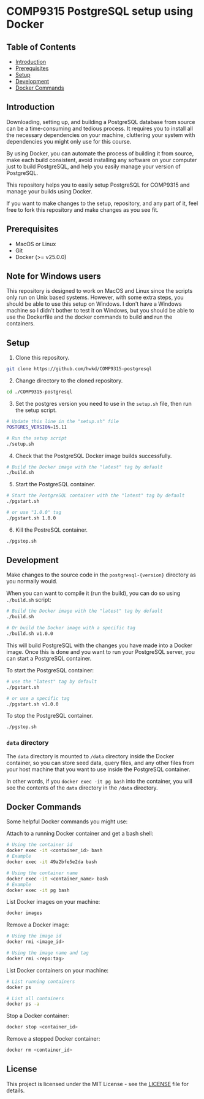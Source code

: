 # COMP9315 PostgreSQL setup using Docker

## Table of Contents

- [Introduction](#introduction)
- [Prerequisites](#prerequisites)
- [Setup](#setup)
- [Development](#development)
- [Docker Commands](#docker-commands)

## Introduction

Downloading, setting up, and building a PostgreSQL database from source can be a time-consuming and tedious process.
It requires you to install all the necessary dependencies on your machine, cluttering your system with dependencies
you might only use for this course.

By using Docker, you can automate the process of building it from source, make each build consistent, avoid installing
any software on your computer just to build PostgreSQL, and help you easily manage your version of PostgreSQL.

This repository helps you to easily setup PostgreSQL for COMP9315 and manage your builds using Docker.

If you want to make changes to the setup, repository, and any part of it, feel free to fork this repository and make
changes as you see fit.

## Prerequisites

- MacOS or Linux
- Git
- Docker (>= v25.0.0)

## Note for Windows users

This repository is designed to work on MacOS and Linux since the scripts only run on Unix based systems. However, with
some extra steps, you should be able to use this setup on Windows. I don't have a Windows machine so I didn't bother
to test it on Windows, but you should be able to use the Dockerfile and the docker commands to build and run the containers.

## Setup

1. Clone this repository.

```bash
git clone https://github.com/hwkd/COMP9315-postgresql
```

2. Change directory to the cloned repository.

```bash
cd ./COMP9315-postgresql
```

3. Set the postgres version you need to use in the `setup.sh` file, then run the setup script.

```bash
# Update this line in the "setup.sh" file
POSTGRES_VERSION=15.11
```

```bash
# Run the setup script
./setup.sh
```

4. Check that the PostgreSQL Docker image builds successfully.

```bash
# Build the Docker image with the "latest" tag by default
./build.sh
```

5. Start the PostgreSQL container.

```bash
# Start the PostgreSQL container with the "latest" tag by default
./pgstart.sh

# or use "1.0.0" tag
./pgstart.sh 1.0.0
```

6. Kill the PostreSQL container.

```bash
./pgstop.sh
```

## Development

Make changes to the source code in the `postgresql-{version}` directory as you normally would.

When you can want to compile it (run the build), you can do so using `./build.sh` script:

```bash
# Build the Docker image with the "latest" tag by default
./build.sh

# Or build the Docker image with a specific tag
./build.sh v1.0.0
```

This will build PostgreSQL with the changes you have made into a Docker image.
Once this is done and you want to run your PostgreSQL server, you can start a PostgreSQL container.

To start the PostgreSQL container:

```bash
# use the "latest" tag by default
./pgstart.sh

# or use a specific tag
./pgstart.sh v1.0.0
```

To stop the PostgreSQL container.

```bash
./pgstop.sh
```

### `data` directory

The `data` directory is mounted to `/data` directory inside the Docker container, so you can store seed data, query files, and any
other files from your host machine that you want to use inside the PostgreSQL container.

In other words, if you `docker exec -it pg bash` into the container, you will see the contents of the `data` directory
in the `/data` directory.

## Docker Commands

Some helpful Docker commands you might use:

Attach to a running Docker container and get a bash shell:

```bash
# Using the container id
docker exec -it <container_id> bash
# Example
docker exec -it 49a2bfe5e2da bash

# Using the container name
docker exec -it <container_name> bash
# Example
docker exec -it pg bash
```

List Docker images on your machine:

```bash
docker images
```

Remove a Docker image:

```bash
# Using the image id
docker rmi <image_id>

# Using the image name and tag
docker rmi <repo:tag>
```

List Docker containers on your machine:

```bash
# List running containers
docker ps

# List all containers
docker ps -a
```

Stop a Docker container:

```bash
docker stop <container_id>
```

Remove a stopped Docker container:

```bash
docker rm <container_id>
```


## License

This project is licensed under the MIT License - see the [LICENSE](LICENSE) file for details.
